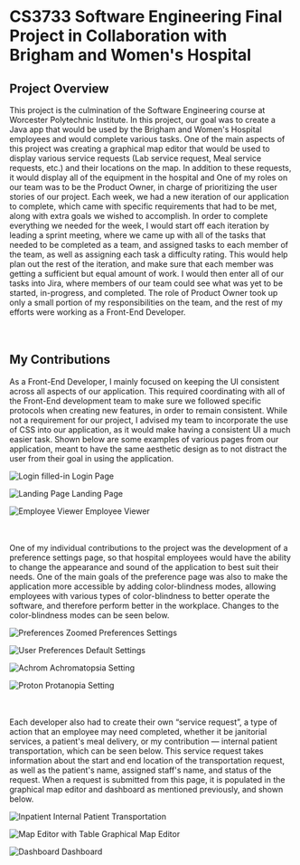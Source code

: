 # CS3733 Software Engineering Final Project in Collaboration with Brigham and Women's Hospital


## Project Overview
This project is the culmination of the Software Engineering course at Worcester Polytechnic Institute. In this project, our goal was to create a Java app that would be used by the Brigham and Women's Hospital employees and would complete various tasks. One of the main aspects of this project was creating a graphical map editor that would be used to display various service requests (Lab service request, Meal service requests, etc.) and their locations on the map. In addition to these requests, it would display all of the equipment in the hospital and One of my roles on our team was to be the Product Owner, in charge of prioritizing the user stories of our project. Each week, we had a new iteration of our application to complete, which came with specific requirements that had to be met, along with extra goals we wished to accomplish. In order to complete everything we needed for the week, I would start off each iteration by leading a sprint meeting, where we came up with all of the tasks that needed to be completed as a team, and assigned tasks to each member of the team, as well as assigning each task a difficulty rating. This would help plan out the rest of the iteration, and make sure that each member was getting a sufficient but equal amount of work. I would then enter all of our tasks into Jira, where members of our team could see what was yet to be started, in-progress, and completed. The role of Product Owner took up only a small portion of my responsibilities on the team, and the rest of my efforts were working as a Front-End Developer. <br/><br/><br/>

## My Contributions
As a Front-End Developer, I mainly focused on keeping the UI consistent across all aspects of our application. This required coordinating with all of the Front-End development team to make sure we followed specific protocols when creating new features, in order to remain consistent. While not a requirement for our project, I advised my team to incorporate the use of CSS into our application, as it would make having a consistent UI a much easier task. Shown below are some examples of various pages from our application, meant to have the same aesthetic design as to not distract the user from their goal in using the application.<br/>

![Login filled-in](https://github.com/jrwecler/CS3733-D22-Team-X-Prototype-1/assets/101900329/e5954784-a309-47cc-a82b-03d61003b208)
Login Page <br/>

![Landing Page](https://github.com/jrwecler/CS3733-D22-Team-X-Prototype-1/assets/101900329/f7e92f03-87fc-4959-bab5-dbb585e69201)
Landing Page <br/>

![Employee Viewer](https://github.com/jrwecler/CS3733-D22-Team-X-Prototype-1/assets/101900329/34de76bc-3043-4df7-ae52-8a0d62cec68d)
Employee Viewer <br/><br/><br/>

One of my individual contributions to the project was the development of a preference settings page, so that hospital employees would have the ability to change the appearance and sound of the application to best suit their needs. One of the main goals of the preference page was also to make the application more accessible by adding color-blindness modes, allowing employees with various types of color-blindness to better operate the software, and therefore perform better in the workplace. Changes to the color-blindness modes can be seen below.<br/>

![Preferences Zoomed](https://github.com/jrwecler/CS3733-D22-Team-X-Prototype-1/assets/101900329/572cb190-584c-4807-ac3e-de6dc964a16a)
Preferences Settings <br/>

![User Preferences](https://github.com/jrwecler/CS3733-D22-Team-X-Prototype-1/assets/101900329/f885cdc2-2d4c-4d36-a4c7-f090f07fb267)
Default Settings <br/>

![Achrom](https://github.com/jrwecler/CS3733-D22-Team-X-Prototype-1/assets/101900329/db44f410-e498-4b30-9128-426e480aefbf)
Achromatopsia Setting <br/>

![Proton](https://github.com/jrwecler/CS3733-D22-Team-X-Prototype-1/assets/101900329/9cff566a-6120-438d-9e75-c6c1dc92140f)
Protanopia Setting <br/><br/><br/>

Each developer also had to create their own “service request”, a type of action that an employee may need completed, whether it be janitorial services, a patient's meal delivery, or my contribution — internal patient transportation, which can be seen below. This service request takes information about the start and end location of the transportation request, as well as the patient's name, assigned staff's name, and status of the request. When a request is submitted from this page, it is populated in the graphical map editor and dashboard as mentioned previously, and shown below. <br/>

![Inpatient](https://github.com/jrwecler/CS3733-D22-Team-X-Prototype-1/assets/101900329/f55173a7-d400-43ac-9876-12d1deed7289)
Internal Patient Transportation <br/>

![Map Editor with Table](https://github.com/jrwecler/CS3733-D22-Team-X-Prototype-1/assets/101900329/f1957aeb-9568-4f56-98d2-f339b664da94)
Graphical Map Editor <br/>

![Dashboard](https://github.com/jrwecler/CS3733-D22-Team-X-Prototype-1/assets/101900329/ba190036-d6bb-4fa0-b345-7d83481c9f30)
Dashboard



